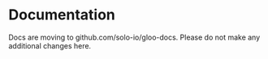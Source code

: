 # Documentation

Docs are moving to github.com/solo-io/gloo-docs. Please do not make any additional changes here. 